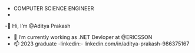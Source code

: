 - COMPUTER SCIENCE ENGINEER
- 
-👋 Hi, I’m @Aditya Prakash
- 🌱 I’m currently working as .NET Devloper at @ERICSSON
- 📫 2023 graduate
-linkedin:- linkedin.com/in/aditya-prakash-986375167
<!---
MaxKasHHHH/MaxKasHHHH is a ✨ special ✨ repository because its `README.md` (this file) appears on your GitHub profile.
You can click the Preview link to take a look at your changes.
--->
